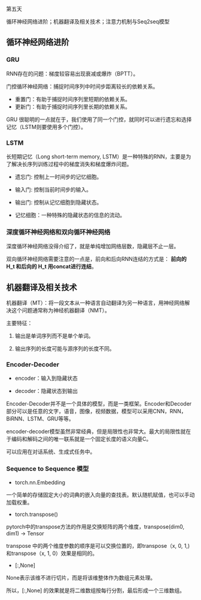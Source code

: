 第五天

循环神经网络进阶；机器翻译及相关技术；注意力机制与Seq2seq模型

## 循环神经网络进阶

### GRU

RNN存在的问题：梯度较容易出现衰减或爆炸（BPTT）。

门控循环神经网络：捕捉时间序列中时间步距离较长的依赖关系。

* 重置门：有助于捕捉时间序列里短期的依赖关系。
* 更新门：有助于捕捉时间序列里长期的依赖关系。

GRU 很聪明的一点就在于，我们使用了同一个门控，就同时可以进行遗忘和选择记忆（LSTM则要使用多个门控）。

### LSTM

长短期记忆（Long short-term memory, LSTM）是一种特殊的RNN，主要是为了解决长序列训练过程中的梯度消失和梯度爆炸问题。

* 遗忘门: 控制上一时间步的记忆细胞。
* 输入门: 控制当前时间步的输入。
* 输出门: 控制从记忆细胞到隐藏状态。

* 记忆细胞：一种特殊的隐藏状态的信息的流动。

### 深度循环神经网络和双向循环神经网络

深度循环神经网络没得介绍了，就是单纯增加网络层数，隐藏层不止一层。

双向循环神经网络需要注意的一点是，前向和后向RNN连结的方式是： **前向的 H_t 和后向的 H_t 用concat进行连结**。

## 机器翻译及相关技术

机器翻译（MT）：将一段文本从一种语言自动翻译为另一种语言，用神经网络解决这个问题通常称为神经机器翻译（NMT）。

主要特征：

1. 输出是单词序列而不是单个单词。

2. 输出序列的长度可能与源序列的长度不同。

### Encoder-Decoder

* encoder：输入到隐藏状态

* decoder：隐藏状态到输出

Encoder-Decoder并不是一个具体的模型，而是一类框架。Encoder和Decoder部分可以是任意的文字，语音，图像，视频数据，模型可以采用CNN，RNN，BiRNN、LSTM、GRU等等。

encoder-decoder模型虽然非常经典，但是局限性也非常大。最大的局限性就在于编码和解码之间的唯一联系就是一个固定长度的语义向量C。

可以应用在对话系统、生成式任务中。

### Sequence to Sequence 模型

* torch.nn.Embedding

一个简单的存储固定大小的词典的嵌入向量的查找表。默认随机赋值，也可以手动加载权重。

* torch.transpose()

pytorch中的transpose方法的作用是交换矩阵的两个维度，transpose(dim0, dim1) → Tensor

transpose 中的两个维度参数的顺序是可以交换位置的，即transpose（x, 0, 1,) 和transpose（x, 1, 0）效果是相同的。

* [:,None]

None表示该维不进行切片，而是将该维整体作为数组元素处理。

所以，[:,None] 的效果就是将二维数组按每行分割，最后形成一个三维数组。
